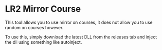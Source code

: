 # LR2 Mirror Course

This tool allows you to use mirror on courses, it does not allow you to use random on courses however.

To use this, simply download the latest DLL from the releases tab and inject the dll using something like autoinject.

